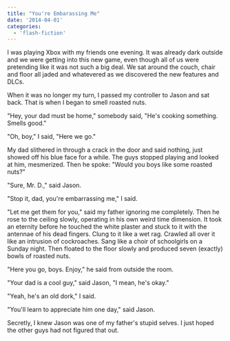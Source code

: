 ```yaml
---
title: "You're Embarassing Me"
date: '2014-04-01'
categories:
  - 'flash-fiction'
---
```


I was playing Xbox with my friends one evening. It was already dark outside and
we were getting into this new game, even though all of us were pretending like
it was not such a big deal. We sat around the couch, chair and floor all jaded
and whatevered as we discovered the new features and DLCs.

<!-- truncate -->

When it was no longer my turn, I passed my controller to Jason and sat back.
That is when I began to smell roasted nuts.

"Hey, your dad must be home," somebody said, "He's cooking something. Smells
good."

"Oh, boy," I said, "Here we go."

My dad slithered in through a crack in the door and said nothing, just showed
off his blue face for a while. The guys stopped playing and looked at him,
mesmerized. Then he spoke: "Would you boys like some roasted nuts?"

"Sure, Mr. D.," said Jason.

"Stop it, dad, you're embarrassing me," I said.

"Let me get them for you," said my father ignoring me completely. Then he rose
to the ceiling slowly, operating in his own weird time dimension. It took an
eternity before he touched the white plaster and stuck to it with the antennae
of his dead fingers. Clung to it like a wet rag. Crawled all over it like an
intrusion of cockroaches. Sang like a choir of schoolgirls on a Sunday night.
Then floated to the floor slowly and produced seven (exactly) bowls of roasted
nuts.

"Here you go, boys. Enjoy," he said from outside the room.

"Your dad is a cool guy," said Jason, "I mean, he's okay."

"Yeah, he's an old dork," I said.

"You'll learn to appreciate him one day," said Jason.

Secretly, I knew Jason was one of my father's stupid selves. I just hoped the
other guys had not figured that out.
